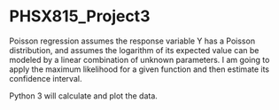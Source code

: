 # PHSX815_Project3

Poisson regression assumes the response variable Y has a Poisson distribution, and assumes the logarithm of its expected value can be modeled by a linear combination of unknown parameters. 
I am going to apply the maximum likelihood for a given function and then estimate its confidence interval.

Python 3 will calculate and plot the data.
